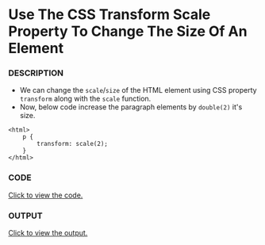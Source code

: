 # Use The CSS Transform Scale Property To Change The Size Of An Element

### DESCRIPTION
* We can change the `scale`/`size` of the HTML element using CSS property `transform` along with the `scale` function.
* Now, below code increase the paragraph elements by `double(2)` it's size.

```
<html>
	p {
		transform: scale(2);
	}
</html>
```

### CODE 
[Click to view the code.](use-the-css-transform-scale-property-to-change-the-size-of-an-element.html)

### OUTPUT
[Click to view the output.](http://htmlpreview.github.io/?https://github.com/saipothanjanjanam/freecodecamp-full-stack-dev/blob/master/Responsive_Web_Design_Certification/3.Applied_Visual_Design/34.Use_The_CSS_Transform_Scale_Property_To_Change_The_Size_Of_A_Element/use-the-css-transform-scale-property-to-change-the-size-of-an-element.html)
